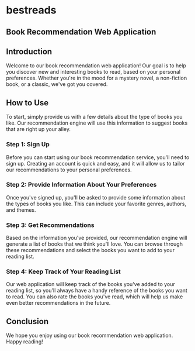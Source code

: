 # bestreads
## Book Recommendation Web Application

## Introduction
Welcome to our book recommendation web application! Our goal is to help you discover new and interesting books to read, based on your personal preferences. Whether you're in the mood for a mystery novel, a non-fiction book, or a classic, we've got you covered.

## How to Use
To start, simply provide us with a few details about the type of books you like. Our recommendation engine will use this information to suggest books that are right up your alley.

### Step 1: Sign Up
Before you can start using our book recommendation service, you'll need to sign up. Creating an account is quick and easy, and it will allow us to tailor our recommendations to your personal preferences.

### Step 2: Provide Information About Your Preferences
Once you've signed up, you'll be asked to provide some information about the types of books you like. This can include your favorite genres, authors, and themes.

### Step 3: Get Recommendations
Based on the information you've provided, our recommendation engine will generate a list of books that we think you'll love. You can browse through these recommendations and select the books you want to add to your reading list.

### Step 4: Keep Track of Your Reading List
Our web application will keep track of the books you've added to your reading list, so you'll always have a handy reference of the books you want to read. You can also rate the books you've read, which will help us make even better recommendations in the future.

## Conclusion
We hope you enjoy using our book recommendation web application. Happy reading!
